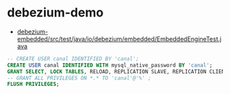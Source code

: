 # debezium-demo


- [debezium-embedded/src/test/java/io/debezium/embedded/EmbeddedEngineTest.java](https://github.com/debezium/debezium/blob/main/debezium-embedded/src/test/java/io/debezium/embedded/EmbeddedEngineTest.java)


```sql
-- CREATE USER canal IDENTIFIED BY 'canal';
CREATE USER canal IDENTIFIED WITH mysql_native_password BY 'canal';
GRANT SELECT, LOCK TABLES, RELOAD, REPLICATION SLAVE, REPLICATION CLIENT ON *.* TO 'canal'@'%';
-- GRANT ALL PRIVILEGES ON *.* TO 'canal'@'%' ;
FLUSH PRIVILEGES;
```